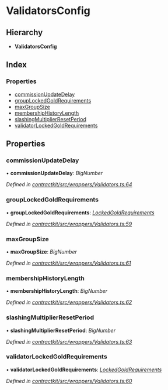 # ValidatorsConfig

## Hierarchy

* **ValidatorsConfig**

## Index

### Properties

* [commissionUpdateDelay]()
* [groupLockedGoldRequirements]()
* [maxGroupSize]()
* [membershipHistoryLength]()
* [slashingMultiplierResetPeriod]()
* [validatorLockedGoldRequirements]()

## Properties

### commissionUpdateDelay

• **commissionUpdateDelay**: _BigNumber_

_Defined in_ [_contractkit/src/wrappers/Validators.ts:64_](https://github.com/celo-org/celo-monorepo/blob/master/packages/contractkit/src/wrappers/Validators.ts#L64)

### groupLockedGoldRequirements

• **groupLockedGoldRequirements**: [_LockedGoldRequirements_]()

_Defined in_ [_contractkit/src/wrappers/Validators.ts:59_](https://github.com/celo-org/celo-monorepo/blob/master/packages/contractkit/src/wrappers/Validators.ts#L59)

### maxGroupSize

• **maxGroupSize**: _BigNumber_

_Defined in_ [_contractkit/src/wrappers/Validators.ts:61_](https://github.com/celo-org/celo-monorepo/blob/master/packages/contractkit/src/wrappers/Validators.ts#L61)

### membershipHistoryLength

• **membershipHistoryLength**: _BigNumber_

_Defined in_ [_contractkit/src/wrappers/Validators.ts:62_](https://github.com/celo-org/celo-monorepo/blob/master/packages/contractkit/src/wrappers/Validators.ts#L62)

### slashingMultiplierResetPeriod

• **slashingMultiplierResetPeriod**: _BigNumber_

_Defined in_ [_contractkit/src/wrappers/Validators.ts:63_](https://github.com/celo-org/celo-monorepo/blob/master/packages/contractkit/src/wrappers/Validators.ts#L63)

### validatorLockedGoldRequirements

• **validatorLockedGoldRequirements**: [_LockedGoldRequirements_]()

_Defined in_ [_contractkit/src/wrappers/Validators.ts:60_](https://github.com/celo-org/celo-monorepo/blob/master/packages/contractkit/src/wrappers/Validators.ts#L60)

